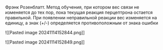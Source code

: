 Фрэнк Розенблатт. Метод обучения, при котором вес связи не изменяется до тех пор, пока текущая реакция перцептрона остается правильной. При появлении неправильной реакции вес изменяется на единицу, а знак (+/-) определяется противоположным от знака ошибки

![[Pasted image 20241114152844.png]]

![[Pasted image 20241114152849.png]]